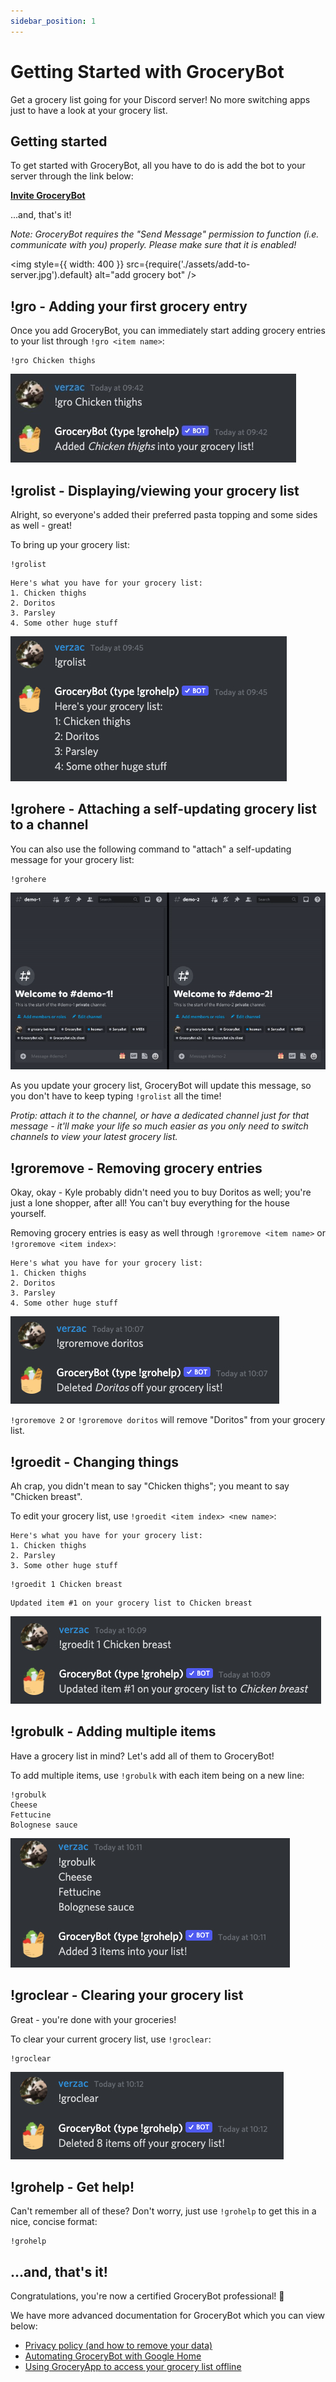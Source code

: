 ```yaml
---
sidebar_position: 1
---
```


# Getting Started with GroceryBot

Get a grocery list going for your Discord server! No more switching apps just to have a look at your grocery list.

## Getting started

To get started with GroceryBot, all you have to do is add the bot to your server through the link below:

**[Invite GroceryBot](https://discord.com/oauth2/authorize?client_id=815120759680532510&permissions=2048&scope=bot)**

...and, that's it!

_Note: GroceryBot requires the "Send Message" permission to function (i.e. communicate with you) properly. Please make sure that it is enabled!_

<!-- ![add grocery bot](./assets/add-to-server.jpg) -->

<img style={{ width: 400 }} src={require('./assets/add-to-server.jpg').default} alt="add grocery bot" />

## !gro - Adding your first grocery entry

<!-- Picture this: you're currently in a Discord convo with your housemates. You're deciding on what to eat, and suddenly, an eureka hits you: a pasta dish would be amazing! You have to buy the ingredients first though. There are now 2 scenarios: you pull out your phone, fiddle around with a grocery list app, switch between that app and Discord multiple times as you telegraph what your housemates want on your pasta to your app; or...

...you just use GroceryBot and tell your housemates to add their desired ingredients themselves. Oh, and don't forget the snacks! -->

Once you add GroceryBot, you can immediately start adding grocery entries to your list through `!gro <item name>`:

```
!gro Chicken thighs
```

![gro example](./assets/gro.jpg)

## !grolist - Displaying/viewing your grocery list

Alright, so everyone's added their preferred pasta topping and some sides as well - great!

To bring up your grocery list:

```
!grolist
```

```
Here's what you have for your grocery list:
1. Chicken thighs
2. Doritos
3. Parsley
4. Some other huge stuff
```

![gro list example](./assets/grolist.jpg)

## !grohere - Attaching a self-updating grocery list to a channel

You can also use the following command to "attach" a self-updating message for your grocery list:

```
!grohere
```

![gro here example](./assets/grohere.gif)

As you update your grocery list, GroceryBot will update this message, so you don't have to keep typing `!grolist` all the time!

_Protip: attach it to the channel, or have a dedicated channel just for that message - it'll make your life so much easier as you only need to switch channels to view your latest grocery list._

## !groremove - Removing grocery entries

Okay, okay - Kyle probably didn't need you to buy Doritos as well; you're just a lone shopper, after all! You can't buy everything for the house yourself.

Removing grocery entries is easy as well through `!groremove <item name>` or `!groremove <item index>`:

```
Here's what you have for your grocery list:
1. Chicken thighs
2. Doritos
3. Parsley
4. Some other huge stuff
```

![gro remove example](./assets/groremove.jpg)

`!groremove 2` or `!groremove doritos` will remove "Doritos" from your grocery list.

## !groedit - Changing things

Ah crap, you didn't mean to say "Chicken thighs"; you meant to say "Chicken breast".

To edit your grocery list, use `!groedit <item index> <new name>`:

```
Here's what you have for your grocery list:
1. Chicken thighs
2. Parsley
3. Some other huge stuff
```

```
!groedit 1 Chicken breast
```

```
Updated item #1 on your grocery list to Chicken breast
```

![gro edit example](./assets/groedit.jpg)

## !grobulk - Adding multiple items

Have a grocery list in mind? Let's add all of them to GroceryBot!

To add multiple items, use `!grobulk` with each item being on a new line:

```
!grobulk
Cheese
Fettucine
Bolognese sauce
```

![gro bulk example](./assets/grobulk.jpg)

## !groclear - Clearing your grocery list

Great - you're done with your groceries!

To clear your current grocery list, use `!groclear`:

```
!groclear
```

![gro clear example](./assets/groclear.jpg)

## !grohelp - Get help!

Can't remember all of these? Don't worry, just use `!grohelp` to get this in a nice, concise format:

```
!grohelp
```

## ...and, that's it!

Congratulations, you're now a certified GroceryBot professional! 🎉

We have more advanced documentation for GroceryBot which you can view below:

- [Privacy policy (and how to remove your data)](./intro.md)
- [Automating GroceryBot with Google Home](./intro.md)
- [Using GroceryApp to access your grocery list offline](./intro.md)
